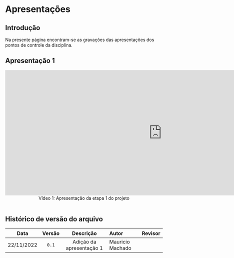 # Apresentações

## Introdução

Na presente página encontram-se as gravações das apresentações dos pontos de controle da disciplina.

## Apresentação 1

<center>
<iframe width="1000vw" height="400vh" src="https://www.youtube.com/embed/PX3cAScQhcM" title="YouTube video player" frameborder="0" allow="accelerometer; autoplay; clipboard-write; encrypted-media; gyroscope; picture-in-picture" allowfullscreen></iframe>
</center>

<div style="text-align: center">
Vídeo 1: Apresentação da etapa 1 do projeto
</div>
<br>

## Histórico de versão do arquivo

|  Data    | Versão |   Descrição              | Autor            | Revisor       |
| :------: | :----: | :----------------------: | :--------------- | :-----------: |
|22/11/2022| `0.1`  | Adição da apresentação 1 | Mauricio Machado |  |
